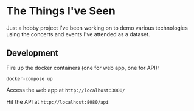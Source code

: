 # The Things I've Seen

Just a hobby project I've been working on to demo various technologies using the concerts and events I've attended as a dataset.

## Development

Fire up the docker containers (one for web app, one for API):

```
docker-compose up
```

Access the web app at `http://localhost:3000/`

Hit the API at `http://localhost:8080/api`